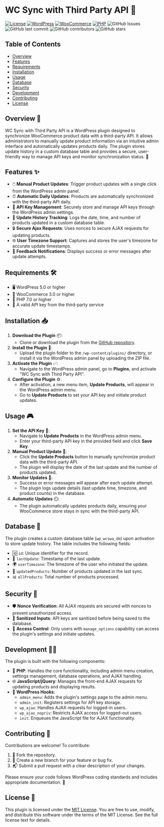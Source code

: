 # WC Sync with Third Party API 🚀

[![License](https://img.shields.io/badge/License-MIT-blue.svg)](https://opensource.org/licenses/MIT)
[![WordPress](https://img.shields.io/badge/WordPress-5.0%2B-blue.svg)](https://wordpress.org/)
[![WooCommerce](https://img.shields.io/badge/WooCommerce-3.0%2B-orange.svg)](https://woocommerce.com/)
[![PHP](https://img.shields.io/badge/PHP-7.0%2B-green.svg)](https://www.php.net/)
![GitHub Issues](https://img.shields.io/github/issues/Sina-Ghiasi/wc-sync-with-3p-API)
![GitHub last commit](https://img.shields.io/github/last-commit/Sina-Ghiasi/wc-sync-with-3p-API)
![GitHub contributors](https://img.shields.io/github/contributors/Sina-Ghiasi/wc-sync-with-3p-API)
![GitHub stars](https://img.shields.io/github/stars/Sina-Ghiasi/wc-sync-with-3p-API)

## Table of Contents
- [Overview](#overview-📖)
- [Features](#features-✨)
- [Requirements](#requirements-🛠️)
- [Installation](#installation-📥)
- [Usage](#usage-🎮)
- [Database](#database-💾)
- [Security](#security-🔐)
- [Development](#development-🧑‍💻)
- [Contributing](#contributing-🤝)
- [License](#license-📜)

## Overview 📖
WC Sync with Third Party API is a WordPress plugin designed to synchronize WooCommerce product data with a third-party API. It allows administrators to manually update product information via an intuitive admin interface and automatically updates products daily. The plugin stores update history in a custom database table and provides a secure, user-friendly way to manage API keys and monitor synchronization status. 🔄

## Features ✨
- 🖱️ **Manual Product Updates**: Trigger product updates with a single click from the WordPress admin panel.
- ⏰ **Automatic Daily Updates**: Products are automatically synchronized with the third-party API daily.
- 🔑 **API Key Management**: Securely store and manage API keys through the WordPress admin settings.
- 📜 **Update History Tracking**: Logs the date, time, and number of products updated in a custom database table.
- 🔒 **Secure Ajax Requests**: Uses nonces to secure AJAX requests for updating products.
- 🌐 **User Timezone Support**: Captures and stores the user's timezone for accurate update timestamps.
- 📢 **Feedback Notifications**: Displays success or error messages after update attempts.

## Requirements 🛠️
- 🖥️ WordPress 5.0 or higher
- 🛒 WooCommerce 3.0 or higher
- 🐘 PHP 7.0 or higher
- 🔐 A valid API key from the third-party service

## Installation 📥
1. **Download the Plugin** 📦:
   - Clone or download the plugin from the [GitHub repository](https://github.com/Sina-Ghiasi/wc-sync-with-3p-API).
2. **Install the Plugin** 🔧:
   - Upload the plugin folder to the `/wp-content/plugins/` directory, or install it via the WordPress admin panel by uploading the ZIP file.
3. **Activate the Plugin** ✅:
   - Navigate to the WordPress admin panel, go to **Plugins**, and activate "WC Sync with Third Party API".
4. **Configure the Plugin** ⚙️:
   - After activation, a new menu item, **Update Products**, will appear in the WordPress admin menu.
   - Go to **Update Products** to set your API key and initiate product updates.

## Usage 🎮
1. **Set the API Key** 🔑:
   - Navigate to **Update Products** in the WordPress admin menu.
   - Enter your third-party API key in the provided field and click **Save Key**.
2. **Manual Product Update** 🔄:
   - Click the **Update Products** button to manually synchronize product data with the third-party API.
   - The plugin will display the date of the last update and the number of products updated.
3. **Monitor Updates** 👀:
   - Success or error messages will appear after each update attempt.
   - The plugin logs update details (last update time, timezone, and product counts) in the database.
4. **Automatic Updates** ⏲️:
   - The plugin automatically updates products daily, ensuring your WooCommerce store stays in sync with the third-party API.

## Database 💾
The plugin creates a custom database table (`wp_wcswa_db`) upon activation to store update history. The table includes the following fields:
- 🆔 `id`: Unique identifier for the record.
- 📅 `lastUpdate`: Timestamp of the last update.
- 🌍 `userTimezone`: The timezone of the user who initiated the update.
- 🔢 `updatedProducts`: Number of products updated in the last sync.
- 📊 `allProducts`: Total number of products processed.

## Security 🔐
- 🛡️ **Nonce Verification**: All AJAX requests are secured with nonces to prevent unauthorized access.
- 🧼 **Sanitized Inputs**: API keys are sanitized before being saved to the database.
- 🚪 **Access Control**: Only users with `manage_options` capability can access the plugin's settings and initiate updates.

## Development 🧑‍💻
The plugin is built with the following components:
- 🐘 **PHP**: Handles the core functionality, including admin menu creation, settings management, database operations, and AJAX handling.
- 🌐 **JavaScript/jQuery**: Manages the front-end AJAX requests for updating products and displaying results.
- 🔗 **WordPress Hooks**:
  - `admin_menu`: Adds the plugin's settings page to the admin menu.
  - `admin_init`: Registers settings for API key storage.
  - `wp_ajax`: Handles AJAX requests for logged-in users.
  - `wp_ajax_nopriv`: Restricts AJAX access for logged-out users.
  - `init`: Enqueues the JavaScript file for AJAX functionality.

## Contributing 🤝
Contributions are welcome! To contribute:
1. 🍴 Fork the repository.
2. 🌱 Create a new branch for your feature or bug fix.
3. 📬 Submit a pull request with a clear description of your changes.

Please ensure your code follows WordPress coding standards and includes appropriate documentation. 📝

## License 📜
This plugin is licensed under the [MIT License](https://opensource.org/licenses/MIT). You are free to use, modify, and distribute this software under the terms of the MIT License. See the full license text for details.
